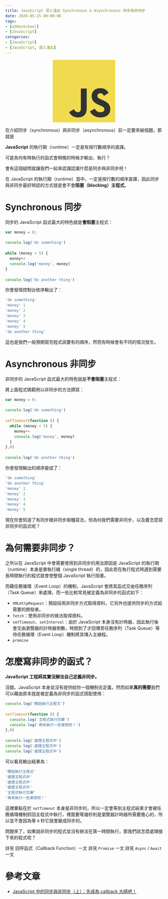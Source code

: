 ```yaml
---
title: JavaScript 深入淺出 Synchronous & Asynchronous 同步與非同步
date: 2020-05-25 00:00:00
tags:
- [w3HexSchool]
- [JavaScript]
categories: 
- [JavaScript]
- [JavaScript, 深入淺出]
---
```


<div style="display:flex;justify-content:center;">
  <img style="object-fit:cover;" src='/images/JavaScript/JavaScript-logo.png' width='200px' height='200px' />
</div>

在介紹同步（synchronous）與非同步（asynchronous）前一定要來破個題，那就是

**JavaScript** 的執行期（runtime）一定是有按行數順序的直譯。

可是為何有時執行的函式會稍晚的時候才輸出、執行？

會有這個疑問就讓我們一起來認識認識什麼是同步與非同步吧！

<!-- more -->

在 JavaScript 的執行期（runtime）當中，一定是按行數的順序直譯，因此同步與非同步最好辨認的方式就是會不會**阻塞（blocking）主程式**。

# Synchronous 同步
同步的 JavaScript 函式最大的特色就是**會阻塞**主程式：

```js
var money = 0;

console.log('do something')

while (money < 5) {
  money++
  console.log('money', money)
}

console.log('do another thing')
```

你會發現控制台依序輸出了：

```js
'do something'
'money' 1
'money' 2
'money' 3
'money' 4
'money' 5
'do another thing'
```

這也是我們一般預期寫完程式該要有的順序，然而有時候會有不同的情況發生。

# Asynchronous 非同步
非同步的 JavaScript 函式最大的特色就是**不會阻塞**主程式：

將上面程式碼範例以非同步的方法撰寫：

```js
var money = 0;

console.log('do something')

setTimeout(function () {
  while (money < 5) {
    money++
    console.log('money', money)
  }
},0)

console.log('do another thing')
```

你會發現輸出的順序變成了：

```js
'do something'
'do another thing'
'money' 1
'money' 2
'money' 3
'money' 4
'money' 5
```

現在你會知道了有同步跟非同步兩種寫法，但為何我們需要非同步，以及要怎麼寫非同步的函式呢？

# 為何需要非同步？
之所以在 JavaScript 中會需要使用到非同步的用法原因是 JavaScript 的執行期（runtime）本身是單執行緒（single thread）的，因此若在執行程式時遇到需要長時間執行的程式就會使整個 JavaScript 執行阻塞。

而藉任務循環（Event Loop）的機制，JavaScript 會將其函式交由任務序列（Task Queue）來處理，而一些比較常見被定義為非同步的函式如下：
- `XMLHttpRequest`：預設採用非同步方式取得資料，它另外也提供同步的方式給需要的開發者。
- `fetch`：使用非同步的做法取得資料。
- `setTimeout`、`setInterval`：由於 JavaScript 本身沒有計時器，因此執行後會交由瀏覽器的計時器倒數，時間到了才回傳至任務序列（Task Queue）等待任務循環（Event Loop）機制將其傳入主線程。
- `promise`


# 怎麼寫非同步的函式？
**JavaScript 工程師其實沒辦法自己定義非同步。**

沒錯，JavaScript 本身並沒有提供給你一個機制去定義，然而如果**真的需要**我們可以藉由原本就是被定義為非同步的函式搭配使用：

```js
console.log('開始執行主程式')

setTimeout(function () {
  console.log('主程式執行完畢')
  console.log('再來執行一些東西吧！')
},0)

console.log('處理主程式中')
console.log('處理主程式中')
console.log('處理主程式中')
```

可以看見輸出結果為：

```js
'開始執行主程式'
'處理主程式中'
'處理主程式中'
'處理主程式中'
'主程式執行完畢'
'再來執行一些東西吧！'
```

這裡重點在於 `setTimeout` 本身是非同步的，所以一定會等到主程式結束才會被任務循環機制抓回主程式中執行，裡面要等幾秒則是瀏覽器計時器所需要擔心的，所以並不會因為等 `0` 秒它就會變成同步的。

問題來了，如果說非同步的程式並沒有辦法在第一時間執行，那我們該怎麼處理接下來的程式呢？

詳見 回呼函式（Callback Function）一文
詳見 `Promise` 一文
詳見 `Async` / `Await` 一文

# 參考文章
- [JavaScript 中的同步與非同步（上）：先成為 callback 大師吧！](https://blog.huli.tw/2019/10/04/javascript-async-sync-and-callback/#sync)